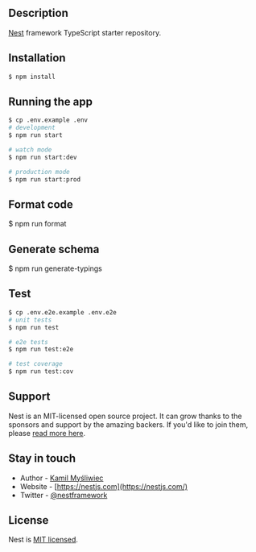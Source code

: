 ## Description

[Nest](https://github.com/nestjs/nest) framework TypeScript starter repository.

## Installation

```bash
$ npm install
```

## Running the app

```bash
$ cp .env.example .env
# development
$ npm run start

# watch mode
$ npm run start:dev

# production mode
$ npm run start:prod
```

## Format code

$ npm run format

## Generate schema

$ npm run generate-typings

## Test

```bash
$ cp .env.e2e.example .env.e2e
# unit tests
$ npm run test

# e2e tests
$ npm run test:e2e

# test coverage
$ npm run test:cov
```

## Support

Nest is an MIT-licensed open source project. It can grow thanks to the sponsors and support by the amazing backers. If you'd like to join them, please [read more here](https://docs.nestjs.com/support).

## Stay in touch

- Author - [Kamil Myśliwiec](https://kamilmysliwiec.com)
- Website - [https://nestjs.com](https://nestjs.com/)
- Twitter - [@nestframework](https://twitter.com/nestframework)

## License

Nest is [MIT licensed](LICENSE).
